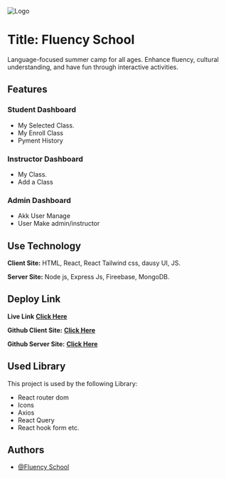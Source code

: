 ![Logo](https://i.ibb.co/tLZKPfg/logo-white.png)
# Title: Fluency School

Language-focused summer camp for all ages. Enhance fluency, cultural understanding, and have fun through interactive activities.


## Features
### Student Dashboard

- My Selected Class.
- My Enroll Class
- Pyment History

### Instructor Dashboard

- My Class.
- Add a Class

### Admin Dashboard

- Akk User Manage
- User Make admin/instructor




## Use Technology

**Client Site:** HTML, React, React Tailwind css, dausy UI, JS.

**Server Site:** Node js, Express Js, Fireebase, MongoDB.



## Deploy Link

**Live Link**  **[Click Here](https://fluency-school.web.app/)**

**Github Client Site:**  **[Click Here](https://github.com/programming-hero-web-course1/b712-summer-camp-client-side-asad2002web)**

**Github Server Site:**  **[Click Here](https://github.com/programming-hero-web-course1/b7a12-summer-camp-server_side-asad2002web)**

## Used Library

This project is used by the following Library:

- React router dom
- Icons
- Axios
- React Query
- React hook form etc.


## Authors

- [@Fluency School]('';)

